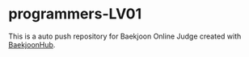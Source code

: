 # programmers-LV01
This is a auto push repository for Baekjoon Online Judge created with [BaekjoonHub](https://github.com/BaekjoonHub/BaekjoonHub).
